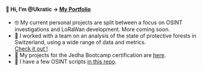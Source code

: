 #### 👋 Hi, I’m @Ukratic -> [My Portfolio](https://ukratic.github.io/)

- 🤓 My current personal projects are split between a focus on OSINT investigations and LoRaWan development. More coming soon.
- 🌲 I worked with a team on an analysis of the state of protective forests in Switzerland, using a wide range of data and metrics. <br>
[Check it out !](https://github.com/Ukratic/Protection-Forests)
- 🏫 My projects for the Jedha Bootcamp certification are [here](https://github.com/Ukratic/Jedha_fullstack).
- 👾 I have a few OSINT scripts [in this repo](https://github.com/Ukratic/osint_scripts).

<!---
Ukratic/Ukratic is a ✨ special ✨ repository because its `README.md` (this file) appears on your GitHub profile.
You can click the Preview link to take a look at your changes.
--->
